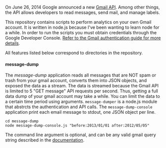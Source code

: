 On June 26, 2014 Google announced a new [Gmail API](https://developers.google.com/gmail/api/). Among other things, the API allows developers to read messages, send mail, and manage labels.

This repository contains scripts to perform analytics on your own Gmail account. It is written in node.js because I've been wanting to learn node for a while. In order to run the scripts you must obtain credentials through the Google Developer Console. [Refer to the Gmail authentication guide for more details](https://developers.google.com/gmail/api/auth/about-auth).

All features listed below correspond to directories in the repository. 

#### message-dump

The *message-dump* application reads all messages that are NOT spam or trash from your gmail account, converts them into JSON objects, and exposed the data as a stream. The data is streamed because the Gmail API is limited to 5 "GET message" API requests per second. Thus, getting a full data dump of your gmail account may take a while. You can limit the data to a certain time period using arguments. `message-dumper` is a node.js module that abstrcts the authentication and API calls. The `message-dump-console` application print each email message to stdout, one JSON object per line.

    cd message-dump
    node message-dump-console.js "before:2013/01/01 after:2012/05/05"

The command line argument is optional, and can be any valid gmail query string described in the [documentation](https://support.google.com/mail/answer/7190?hl=en).
